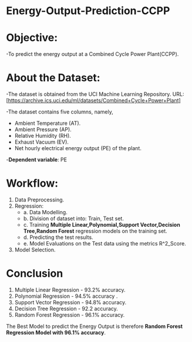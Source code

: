 # Energy-Output-Prediction-CCPP

# Objective:
-To predict the energy output at a Combined Cycle Power Plant(CCPP).

# About the Dataset:
-The dataset is obtained from the UCI Machine Learning Repository.
URL: [https://archive.ics.uci.edu/ml/datasets/Combined+Cycle+Power+Plant]

-The dataset contains five columns, namely,
  -  Ambient Temperature (AT).
  -  Ambient Pressure (AP).
  -  Relative Humidity (RH).
  -  Exhaust Vacuum (EV).
  -  Net hourly electrical energy output (PE) of the plant. 
  
-**Dependent variable**:
  PE
  
# Workflow:

1. Data Preprocessing.
2. Regression:
    - a.	Data Modelling.
    - b.	Division of dataset into: Train, Test set.
    - c.  Training **Multiple Linear,Polynomial,Support Vector,Decision Tree,Random Forest** regression models on the training set.
    - d.  Predicting the test results. 
    - e.	Model Evaluations on the Test data using the metrics R^2_Score.
3. Model Selection.
    
# Conclusion

1. Multiple Linear Regression - 93.2% accuracy.
2. Polynomial Regression   - 94.5% accuracy .
3. Support Vector Regression - 94.8% accuracy.
4. Decision Tree Regression  - 92.2 accuracy.
5. Random Forest Regression  - 96.1% accuracy.

The Best Model to predict the Energy Output is therefore **Random Forest Regression Model with 96.1% accuracy**.
